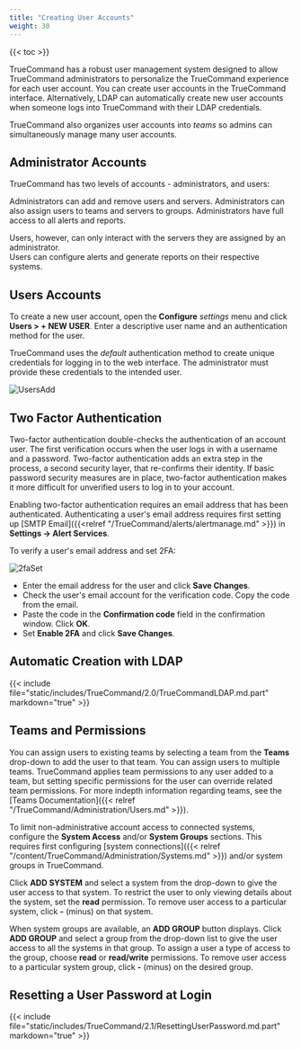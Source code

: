 ```yaml
---
title: "Creating User Accounts"
weight: 30
---
```


{{< toc >}}

TrueCommand has a robust user management system designed to allow TrueCommand administrators to personalize the TrueCommand experience for each user account.
You can create user accounts in the TrueCommand interface. Alternatively, LDAP can automatically create new user accounts when someone logs into TrueCommand with their LDAP credentials.

TrueCommand also organizes user accounts into *teams* so admins can simultaneously manage many user accounts.

## Administrator Accounts

TrueCommand has two levels of accounts - administrators, and users:

Administrators can add and remove users and servers.
Administrators can also assign users to teams and servers to groups.
Administrators have full access to all alerts and reports.

Users, however, can only interact with the servers they are assigned by an administrator.  
Users can configure alerts and generate reports on their respective systems.

## Users Accounts

To create a new user account, open the **Configure** <i class="material-icons" aria-hidden="true" title="Settings">settings</i> menu and click **Users > + NEW USER**.
Enter a descriptive user name and an authentication method for the user.

TrueCommand uses the *default* authentication method to create unique credentials for logging in to the web interface.
The administrator must provide these credentials to the intended user.

![UsersAdd](/images/TrueCommand/2.0/UsersNewUser.png "Adding a new user")

## Two Factor Authentication


Two-factor authentication double-checks the authentication of an account user.
The first verification occurs when the user logs in with a username and a password.
Two-factor authentication adds an extra step in the process, a second security layer, that re-confirms their identity.
If basic password security measures are in place, two-factor authentication makes it more difficult for unverified users to log in to your account.

Enabling two-factor authentication requires an email address that has been authenticated. Authenticating a user's email address requires first setting up [SMTP Email]({{<relref "/TrueCommand/alerts/alertmanage.md" >}}) in **Settings -> Alert Services**.

To verify a user's email address and set 2FA:

![2faSet](/images/TrueCommand/2.0/2fa_setup.png "Setting Two Factor Authentication")

* Enter the email address for the user and click **Save Changes**.
* Check the user's email account for the verification code. Copy the code from the email.
* Paste the code in the **Confirmation code** field in the confirmation window. Click **OK**.
* Set **Enable 2FA** and click **Save Changes**.

## Automatic Creation with LDAP

{{< include file="static/includes/TrueCommand/2.0/TrueCommandLDAP.md.part" markdown="true" >}}

## Teams and Permissions

You can assign users to existing teams by selecting a team from the **Teams** drop-down to add the user to that team.
You can assign users to multiple teams.
TrueCommand applies team permissions to any user added to a team, but setting specific permissions for the user can override related team permissions.
For more indepth information regarding teams, see the [Teams Documentation]({{< relref "/TrueCommand/Administration/Users.md" >}}).

To limit non-administrative account access to connected systems, configure the **System Access** and/or **System Groups** sections.
This requires first configuring [system connections]({{< relref "/content/TrueCommand/Administration/Systems.md" >}}) and/or system groups in TrueCommand.

Click **ADD SYSTEM** and select a system from the drop-down to give the user access to that system.
To restrict the user to only viewing details about the system, set the **read** permission.
To remove user access to a particular system, click **-** (minus) on that system.

When system groups are available, an **ADD GROUP** button displays.
Click **ADD GROUP** and select a group from the drop-down list to give the user access to all the systems in that group.
To assign a user a type of access to the group, choose **read** or **read/write** permissions.
To remove user access to a particular system group, click **-** (minus) on the desired group.

## Resetting a User Password at Login

{{< include file="static/includes/TrueCommand/2.1/ResettingUserPassword.md.part" markdown="true" >}}